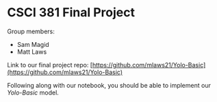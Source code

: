 # CSCI 381 Final Project

Group members:
- Sam Magid
- Matt Laws

Link to our final project repo: [https://github.com/mlaws21/Yolo-Basic](https://github.com/mlaws21/Yolo-Basic)

Following along with our notebook, you should be able to implement our *Yolo-Basic* model.
